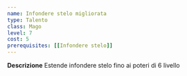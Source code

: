 ```yaml
---
name: Infondere stelo migliorata
type: Talento
class: Mago
level: 7
cost: 5
prerequisites: [[Infondere stelo]]
---
```


**Descrizione**
Estende infondere stelo fino ai poteri di 6 livello